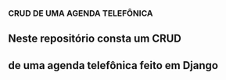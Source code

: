 ### CRUD DE UMA AGENDA TELEFÔNICA  

## Neste repositório consta um CRUD
## de uma agenda telefônica feito em Django